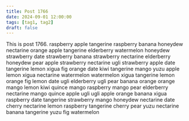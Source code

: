 ```yaml
---
title: Post 1766
date: 2024-09-01 12:00:00
tags: [tag1, tag2]
draft: false
---
```

This is post 1766.
raspberry
apple
tangerine
raspberry
banana
honeydew
nectarine
orange
apple
tangerine
elderberry
watermelon
honeydew
strawberry
date
strawberry
banana
strawberry
nectarine
elderberry
honeydew
pear
apple
strawberry
nectarine
ugli
strawberry
apple
date
tangerine
lemon
xigua
fig
orange
date
kiwi
tangerine
mango
yuzu
apple
lemon
xigua
nectarine
watermelon
watermelon
xigua
tangerine
lemon
orange
fig
lemon
date
ugli
elderberry
ugli
pear
banana
orange
orange
mango
lemon
kiwi
quince
mango
raspberry
mango
pear
elderberry
nectarine
mango
quince
apple
ugli
ugli
apple
orange
banana
xigua
raspberry
date
tangerine
strawberry
mango
honeydew
nectarine
date
cherry
nectarine
lemon
raspberry
tangerine
cherry
pear
yuzu
nectarine
banana
tangerine
yuzu
fig
watermelon
